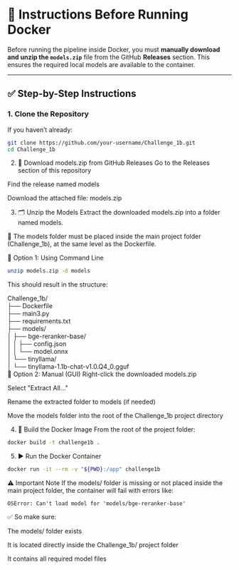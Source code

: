 # 📝 Instructions Before Running Docker

Before running the pipeline inside Docker, you must **manually download and unzip the `models.zip`** file from the GitHub **Releases** section. This ensures the required local models are available to the container.

---

## ✅ Step-by-Step Instructions

### 1. Clone the Repository

If you haven’t already:

```bash
git clone https://github.com/your-username/Challenge_1b.git
cd Challenge_1b
```

2. 🔽 Download models.zip from GitHub Releases
Go to the Releases section of this repository

Find the release named models

Download the attached file: models.zip

3. 🗂️ Unzip the Models
Extract the downloaded models.zip into a folder named models.

📁 The models folder must be placed inside the main project folder (Challenge_1b), at the same level as the Dockerfile.

🧪 Option 1: Using Command Line
```bash
unzip models.zip -d models
```
This should result in the structure:



Challenge_1b/ <br>
├── Dockerfile <br>
├── main3.py <br>
├── requirements.txt <br>
├── models/ <br>
│   ├── bge-reranker-base/ <br>
│   │   ├── config.json <br>
│   │   └── model.onnx <br>
│   └── tinyllama/ <br>
│       └── tinyllama-1.1b-chat-v1.0.Q4_0.gguf <br>
🧪 Option 2: Manual (GUI)
Right-click the downloaded models.zip

Select "Extract All..."

Rename the extracted folder to models (if needed)

Move the models folder into the root of the Challenge_1b project directory

4. 🐳 Build the Docker Image
From the root of the project folder:

``` bash
docker build -t challenge1b .
```
5. ▶️ Run the Docker Container
``` bash
docker run -it --rm -v "${PWD}:/app" challenge1b
```

⚠️ Important Note
If the models/ folder is missing or not placed inside the main project folder, the container will fail with errors like:

```vbnet
OSError: Can't load model for 'models/bge-reranker-base'
```
✅ So make sure:

The models/ folder exists

It is located directly inside the Challenge_1b/ project folder

It contains all required model files
